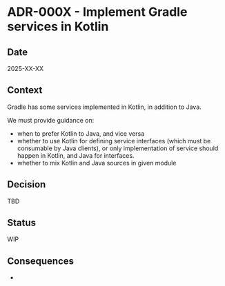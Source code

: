 # ADR-000X - Implement Gradle services in Kotlin

## Date

2025-XX-XX

## Context

Gradle has some services implemented in Kotlin, in addition to Java.

We must provide guidance on:
- when to prefer Kotlin to Java, and vice versa
- whether to use Kotlin for defining service interfaces (which must be consumable by Java clients), or only implementation of service should happen in Kotlin, and Java for interfaces. 
- whether to mix Kotlin and Java sources in given module

## Decision

TBD

## Status

WIP

## Consequences

- 
